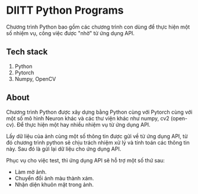 # DIITT Python Programs
Chương trình Python bao gồm các chương trình con dùng để thực hiện một số nhiệm vụ, công việc được "nhờ" từ ứng dụng API.

## Tech stack
1. Python
2. Pytorch
3. Numpy, OpenCV

## About
Chương trình Python được xây dựng bằng Python cùng với Pytorch cùng với một số mô hình Neuron khác và các thư viện khác như numpy, cv2 (open-cv). Để thực hiện một hay nhiều nhiệm vụ từ ứng dụng API.

Lấy dữ liệu của ảnh cùng một số thông tin được gửi về từ ứng dụng API, từ đó chương trình python sẽ chịu trách nhiệm xử lý và tính toán các thông tin này. Sau đó là gửi lại dữ liệu cho ứng dụng API.

Phục vụ cho việc test, thì ứng dụng API sẽ hỗ trợ một số thứ sau:
- Làm mờ ảnh.
- Chuyển đổi ảnh màu thành xám.
- Nhận diện khuôn mặt trong ảnh.
